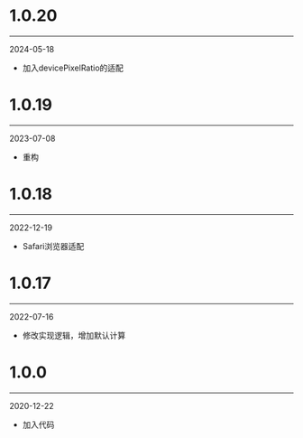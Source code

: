 # 1.0.20

***

2024-05-18

* 加入devicePixelRatio的适配

# 1.0.19

***

2023-07-08

* 重构

# 1.0.18

***

2022-12-19

* Safari浏览器适配

# 1.0.17

***

2022-07-16

* 修改实现逻辑，增加默认计算

# 1.0.0

***

2020-12-22

* 加入代码
